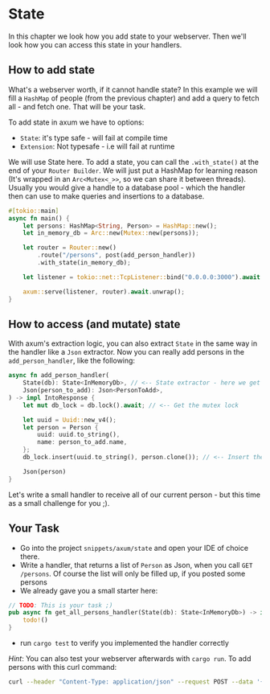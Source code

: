 # State

In this chapter we look how you add state to your webserver. Then we'll look how you
can access this state in your handlers.

## How to add state

What's a webserver worth, if it cannot handle state?
In this example we will fill a `HashMap` of people (from the previous chapter)
and add a query to fetch all - and fetch one. That will be your task.

To add state in axum we have to options:

- `State`: it's type safe - will fail at compile time
- `Extension`: Not typesafe - i.e will fail at runtime

We will use State here. To add a state, you can call the `.with_state()` at the
end of your `Router Builder`. We will just put a HashMap for learning reason (It's wrapped in an `Arc<Mutex<_>>`, so we can share it between threads). Usually you would
give a handle to a database pool - which the handler then can use to
make queries and insertions to a database.

```rust
#[tokio::main]
async fn main() {
    let persons: HashMap<String, Person> = HashMap::new();
    let in_memory_db = Arc::new(Mutex::new(persons));

    let router = Router::new()
        .route("/persons", post(add_person_handler))
        .with_state(in_memory_db);

    let listener = tokio::net::TcpListener::bind("0.0.0.0:3000").await.unwrap();

    axum::serve(listener, router).await.unwrap();
}
```

## How to access (and mutate) state

With axum's extraction logic, you can also extract `State` in the same way in the handler like a `Json` extractor.
Now you can really add persons in the `add_person_handler`, like the following:

```rust
async fn add_person_handler(
    State(db): State<InMemoryDb>, // <-- State extractor - here we get the state
    Json(person_to_add): Json<PersonToAdd>,
) -> impl IntoResponse {
    let mut db_lock = db.lock().await; // <-- Get the mutex lock

    let uuid = Uuid::new_v4();
    let person = Person {
        uuid: uuid.to_string(),
        name: person_to_add.name,
    };
    db_lock.insert(uuid.to_string(), person.clone()); // <-- Insert the person

    Json(person)
}
```

Let's write a small handler to receive all of our current person - but this time as a small challenge for you ;).

## Your Task

- Go into the project `snippets/axum/state` and open your IDE of choice there.
- Write a handler, that returns a list of `Person` as Json, when you call `GET /persons`. Of course the list
  will only be filled up, if you posted some persons
- We already gave you a small starter here:

```rust
// TODO: This is your task ;)
pub async fn get_all_persons_handler(State(db): State<InMemoryDb>) -> impl IntoResponse {
    todo!()
}
```

- run `cargo test` to verify you implemented the handler correctly

_Hint_: You can also test your webserver afterwards with `cargo run`. To add persons with this curl command:

```sh
curl --header "Content-Type: application/json" --request POST --data '{"name":"Hans"}' http://localhost:3000/persons
```
